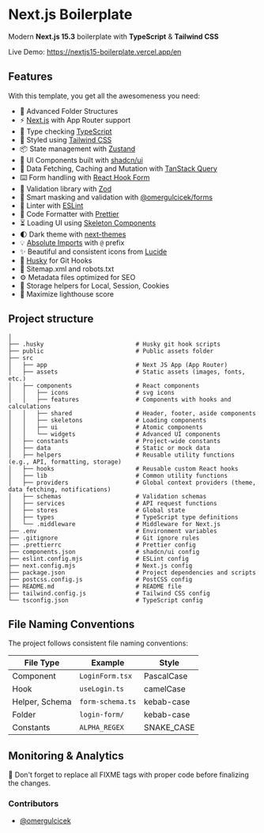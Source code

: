 # Next.js Boilerplate

Modern **Next.js 15.3** boilerplate with **TypeScript** & **Tailwind CSS**

Live Demo: https://nextjs15-boilerplate.vercel.app/en

## Features

With this template, you get all the awesomeness you need:

- 📂 Advanced Folder Structures
- ⚡ [Next.js](https://nextjs.org/) with App Router support
- 💎 Type checking [TypeScript](https://www.typescriptlang.org/)
- 🎨 Styled using [Tailwind CSS](https://tailwindcss.com/)
- 📦 State management with [Zustand](https://zustand-demo.pmnd.rs/)
- 🧩 UI Components built with [shadcn/ui](https://ui.shadcn.com/)
- 🔄 Data Fetching, Caching and Mutation with [TanStack Query](https://tanstack.com/query/latest)
- ⌨️ Form handling with [React Hook Form](https://react-hook-form.com/)
- 🔴 Validation library with [Zod](https://zod.dev/)
- 🌸 Smart masking and validation with [@omergulcicek/forms](https://www.npmjs.com/package/@omergulcicek/forms)
- 🧹 Linter with [ESLint](https://eslint.org/)
- 💖 Code Formatter with [Prettier](https://prettier.io/)
- ⏳ Loading UI using [Skeleton Components](https://ui.shadcn.com/docs/components/skeleton)
- 🌓 Dark theme with [next-themes](https://npmjs.com/package/next-themes)
- 💡 [Absolute Imports](https://nextjs.org/docs/pages/building-your-application/configuring/absolute-imports-and-module-aliases) with `@` prefix
- ✨ Beautiful and consistent icons from [Lucide](https://lucide.dev/)
- 🐶 [Husky](https://typicode.github.io/husky/) for Git Hooks
- 🤖 Sitemap.xml and robots.txt
- ⚙️ Metadata files optimized for SEO
- 🍪 Storage helpers for Local, Session, Cookies
- 💯 Maximize lighthouse score

## Project structure

```shell
│
├── .husky                          # Husky git hook scripts
├── public                          # Public assets folder
├── src
│   ├── app                         # Next JS App (App Router)
│   ├── assets                      # Static assets (images, fonts, etc.)
│   ├── components                  # React components
│   │   ├── icons                   # svg icons
│   │   ├── features                # Components with hooks and calculations
│   │   ├── shared                  # Header, footer, aside components
│   │   ├── skeletons               # Loading components
│   │   ├── ui                      # Atomic components
│   │   └── widgets                 # Advanced UI components
│   ├── constants                   # Project-wide constants
│   ├── data                        # Static or mock data
│   ├── helpers                     # Reusable utility functions (e.g., API, formatting, storage)
│   ├── hooks                       # Reusable custom React hooks
│   ├── lib                         # Common utility functions
│   ├── providers                   # Global context providers (theme, data fetching, notifications)
│   ├── schemas                     # Validation schemas
│   ├── services                    # API request functions
│   ├── stores                      # Global state
│   ├── types                       # TypeScript type definitions
│   └── .middleware                 # Middleware for Next.js
├── .env                            # Environment variables
├── .gitignore                      # Git ignore rules
├── .prettierrc                     # Prettier config
├── components.json                 # shadcn/ui config
├── eslint.config.mjs               # ESLint config
├── next.config.mjs                 # Next.js config
├── package.json                    # Project dependencies and scripts
├── postcss.config.js               # PostCSS config
├── README.md                       # README file
├── tailwind.config.js              # Tailwind CSS config
└── tsconfig.json                   # TypeScript config
```

## File Naming Conventions

The project follows consistent file naming conventions:

| File Type      | Example          | Style      |
| -------------- | ---------------- | ---------- |
| Component      | `LoginForm.tsx`  | PascalCase |
| Hook           | `useLogin.ts`    | camelCase  |
| Helper, Schema | `form-schema.ts` | kebab-case |
| Folder         | `login-form/`    | kebab-case |
| Constants      | `ALPHA_REGEX`    | SNAKE_CASE |

## Monitoring & Analytics

🚧 Don't forget to replace all FIXME tags with proper code before finalizing the changes.

### Contributors

- [@omergulcicek](https://github.com/omergulcicek)
